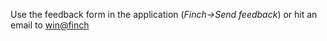 Use the feedback form in the application (_Finch→Send feedback_) or hit an email to [win@finch](mailto:win@finch.io)
